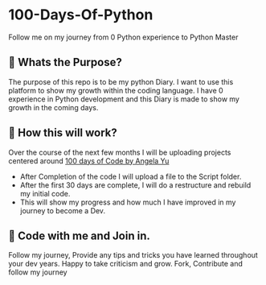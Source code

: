 # 100-Days-Of-Python

Follow me on my journey from 0 Python experience to Python Master

## :pushpin: Whats the Purpose?

The purpose of this repo is to be my python Diary. I want to use this platform to show my growth within the coding language. 
I have 0 experience in Python development and this Diary is made to show my growth in the coming days. 

## 📓 How this will work?

Over the course of the next few months I will be uploading projects centered around [100 days of Code by Angela Yu](https://www.udemy.com/course/100-days-of-code/)

- After Completion of the code I will upload a file to the Script folder.
- After the first 30 days are complete, I will do a restructure and rebuild my initial code.
- This will show my progress and how much I have improved in my journey to become a Dev.

## 🚀 Code with me and Join in.

Follow my journey, Provide any tips and tricks you have learned throughout your dev years. Happy to take criticism and grow. Fork, Contribute and follow my journey




